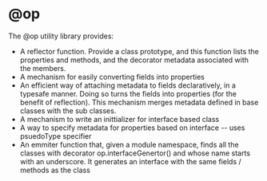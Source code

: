 # @op

The @op utility library provides:

* A reflector function.  Provide a class prototype, and this 
function lists the properties and methods, and the decorator 
metadata associated with the members.
* A mechanism for easily converting fields into properties
* An efficient way of attaching metadata to fields declaratively,
in a typesafe manner.  Doing so turns the fields into properties (for the benefit of 
reflection).  This mechanism merges metadata defined in base classes with the sub classes.
* A mechanism to write an inittializer for interface based class
* A way to specify metadata for properties based on interface -- uses psuedoType specifier
* An emmiter function that, given a module namespace, finds all the classes with decorator op.interfaceGenertor() and whose
name starts with an underscore.  It generates an interface with the same
fields / methods as the class

